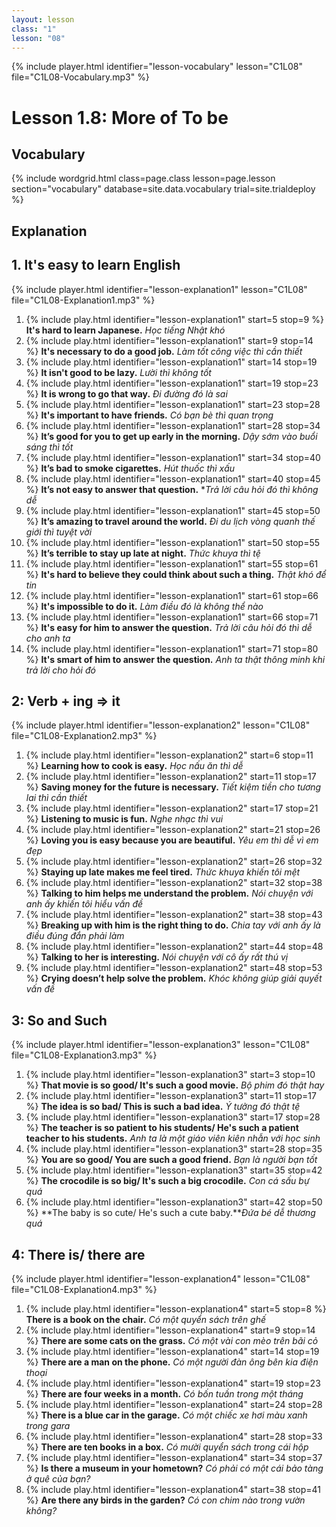 ```yaml
---
layout: lesson
class: "1"
lesson: "08"
---
```



{% include player.html identifier="lesson-vocabulary" lesson="C1L08" file="C1L08-Vocabulary.mp3" %}

# Lesson 1.8: More of To be 


## Vocabulary

{% include wordgrid.html 
		class=page.class 
		lesson=page.lesson 
		section="vocabulary"
		database=site.data.vocabulary 
		trial=site.trialdeploy %}


## Explanation

## 1. It's easy to learn English

{% include player.html identifier="lesson-explanation1" lesson="C1L08" file="C1L08-Explanation1.mp3" %}


1. {% include play.html identifier="lesson-explanation1" start=5 stop=9 %} **It's hard to learn Japanese.** *Học tiếng Nhật khó*  
2. {% include play.html identifier="lesson-explanation1" start=9 stop=14 %} **It's necessary to do a good job.** *Làm tốt công việc thì cần thiết*
3. {% include play.html identifier="lesson-explanation1" start=14 stop=19 %} **It isn't good to be lazy.** *Lười thì không tốt*
4. {% include play.html identifier="lesson-explanation1" start=19 stop=23 %} **It is wrong to go that way.** *Đi đường đó là sai*
5. {% include play.html identifier="lesson-explanation1" start=23 stop=28 %} **It's important to have friends.** *Có bạn bè thì quan trọng*
6. {% include play.html identifier="lesson-explanation1" start=28 stop=34 %} **It’s good for you to get up early in the morning.** *Dậy sớm vào buổi sáng thì tốt*
7. {% include play.html identifier="lesson-explanation1" start=34 stop=40 %} **It’s bad to smoke cigarettes.** *Hút thuốc thì xấu*
8. {% include play.html identifier="lesson-explanation1" start=40 stop=45 %} **It’s not easy to answer that question.** **Trả lời câu hỏi đó thì không dễ*
9. {% include play.html identifier="lesson-explanation1" start=45 stop=50 %} **It’s amazing to travel around the world.** *Đi du lịch vòng quanh thế giới thì tuyệt vời* 
10. {% include play.html identifier="lesson-explanation1" start=50 stop=55 %} **It’s terrible to stay up late at night.** *Thức khuya thì tệ*
11. {% include play.html identifier="lesson-explanation1" start=55 stop=61 %} **It's hard to believe they could think about such a thing.** *Thật khó để tin*
12. {% include play.html identifier="lesson-explanation1" start=61 stop=66 %} **It's impossible to do it.** *Làm điều đó là không thể nào*
13. {% include play.html identifier="lesson-explanation1" start=66 stop=71 %} **It's easy for him to answer the question.** *Trả lời câu hỏi đó thì dễ cho anh ta*
14. {% include play.html identifier="lesson-explanation1" start=71 stop=80 %} **It's smart of him to answer the question.** *Anh ta thật thông minh khi trả lời cho hỏi đó*



## 2: Verb + ing => it

{% include player.html identifier="lesson-explanation2" lesson="C1L08" file="C1L08-Explanation2.mp3" %}

1. {% include play.html identifier="lesson-explanation2" start=6 stop=11 %} **Learning how to cook is easy.** *Học nấu ăn thì dễ*
2. {% include play.html identifier="lesson-explanation2" start=11 stop=17 %} **Saving money for the future is necessary.** *Tiết kiệm tiền cho tương lai thì cần thiết*
3. {% include play.html identifier="lesson-explanation2" start=17 stop=21 %} **Listening to music is fun.**  *Nghe nhạc thì vui*
4. {% include play.html identifier="lesson-explanation2" start=21 stop=26 %} **Loving you is easy because you are beautiful.** *Yêu em thì dễ vì em đẹp*
5. {% include play.html identifier="lesson-explanation2" start=26 stop=32 %} **Staying up late makes me feel tired.** *Thức khuya khiến tôi mệt*
6. {% include play.html identifier="lesson-explanation2" start=32 stop=38 %} **Talking to him helps me understand the problem.** *Nói chuyện với anh ấy khiến tôi hiểu vấn đề*
7. {% include play.html identifier="lesson-explanation2" start=38 stop=43 %} **Breaking up with him is the right thing to do.** *Chia tay với anh ấy là điều đúng đắn phải làm*
8. {% include play.html identifier="lesson-explanation2" start=44 stop=48 %} **Talking to her is interesting.** *Nói chuyện với cô ấy rất thú vị*
9. {% include play.html identifier="lesson-explanation2" start=48 stop=53 %} **Crying doesn’t help solve the problem.** *Khóc không giúp giải quyết vấn đề*

## 3: So and Such  

{% include player.html identifier="lesson-explanation3" lesson="C1L08" file="C1L08-Explanation3.mp3" %}



1. {% include play.html identifier="lesson-explanation3" start=3 stop=10 %} **That movie is so good/ It's such a good movie.** *Bộ phim đó thật hay*
2. {% include play.html identifier="lesson-explanation3" start=11 stop=17 %} **The idea is so bad/ This is such a bad idea.** *Ý tưởng đó thật tệ*
3. {% include play.html identifier="lesson-explanation3" start=17 stop=28 %} **The teacher is so patient to his students/ He's such a patient teacher to his students.** *Anh ta là một giáo viên kiên nhẫn với học sinh*
4. {% include play.html identifier="lesson-explanation3" start=28 stop=35 %} **You are so good/ You are such a good friend.** *Bạn là người bạn tốt*
5. {% include play.html identifier="lesson-explanation3" start=35 stop=42 %} **The crocodile is so big/ It's such a big crocodile.** *Con cá sấu bự quá*
6. {% include play.html identifier="lesson-explanation3" start=42 stop=50 %} **The baby is so cute/ He's such a cute baby.***Đứa bé dễ thương quá*


## 4: There is/ there are 

{% include player.html identifier="lesson-explanation4" lesson="C1L08" file="C1L08-Explanation4.mp3" %}


1. {% include play.html identifier="lesson-explanation4" start=5 stop=8 %} **There is a book on the chair.** *Có một quyển sách trên ghế*
2. {% include play.html identifier="lesson-explanation4" start=9 stop=14 %} **There are some cats on the grass.** *Có một vài con mèo trên bãi cỏ*
3. {% include play.html identifier="lesson-explanation4" start=14 stop=19 %} **There are a man on the phone.** *Có một người đàn ông bên kia điện thoại*
4. {% include play.html identifier="lesson-explanation4" start=19 stop=23 %} **There are four weeks in a month.** *Có bốn tuần trong một tháng*
5. {% include play.html identifier="lesson-explanation4" start=24 stop=28 %} **There is a blue car in the garage.** *Có một chiếc xe hơi màu xanh trong gara*
6. {% include play.html identifier="lesson-explanation4" start=28 stop=33 %} **There are ten books in a box.** *Có mười quyển sách trong cái hộp*
7. {% include play.html identifier="lesson-explanation4" start=34 stop=37 %} **Is there a museum in your hometown?** *Có phải có một cái bảo tàng ở quê của bạn?*
8. {% include play.html identifier="lesson-explanation4" start=38 stop=41 %} **Are there any birds in the garden?** *Có con chim nào trong vườn không?*
